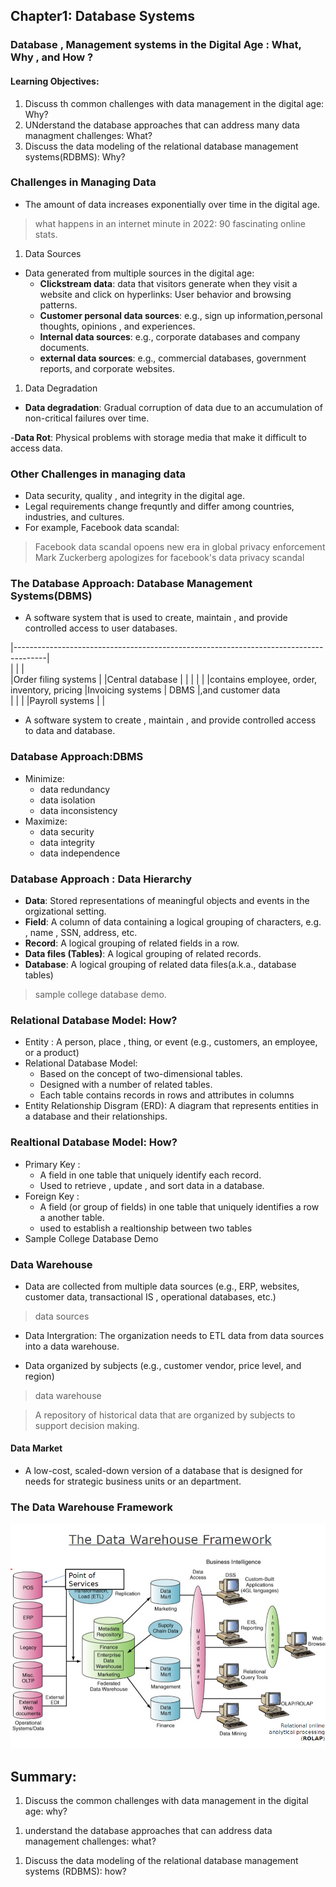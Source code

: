 ## Chapter1: Database Systems

### Database , Management systems in the Digital Age : What, Why , and How ?

#### Learning Objectives:
1. Discuss th common challenges with data management in the digital age: Why?
1. UNderstand the database approaches that can address many data managment challenges: What?
1. Discuss the data modeling of the relational database management systems(RDBMS): Why?


### Challenges in Managing Data

- The amount of data increases exponentially over time in the digital age.
> what happens in an internet minute in 2022: 90 fascinating online stats.

1. Data Sources 
- Data generated from multiple sources in the digital age:
	- **Clickstream data**: data that visitors generate when they visit a website and click on hyperlinks: User behavior and browsing patterns.
	- **Customer personal data sources**: e.g., sign up information,personal thoughts, opinions , and experiences.
	- **Internal data sources**: e.g., corporate databases and company documents.
	- **external data sources**: e.g., commercial databases, government reports, and corporate websites.

1. Data Degradation
- **Data degradation**: Gradual corruption of data due to an accumulation of non-critical failures over time.

-**Data Rot**: Physical problems with storage media that make it difficult to access data.

### Other Challenges in  managing data 

- Data security, quality , and integrity in the digital age. 
- Legal requirements change frequntly and differ among countries, industries, and cultures. 
- For example, Facebook data scandal:
>Facebook data scandal opoens new era in global privacy enforcement 
>Mark Zuckerberg apologizes for facebook's data privacy scandal

### The Database Approach: Database Management Systems(DBMS)

- A software system that is used to create, maintain , and provide controlled access to user databases.

|--------------------------------------------------------------------------------------|	
|						|				|	
|Order filing systems	|				|Central database 
|						|				|
|						|				|contains employee, order, inventory, pricing
|Invoicing systems		|	DBMS		|,and customer data		
|						|				|
|Payroll systems		|				|
							

- A software system to create , maintain , and provide controlled access to data and database.

### Database Approach:DBMS
- Minimize:
	- data redundancy
	- data isolation
	- data inconsistency 
- Maximize:
	- data security
	- data integrity
	- data independence

### Database Approach : Data Hierarchy 
- **Data**: Stored representations of meaningful objects and events in the orgizational setting.
- **Field**: A column of data containing a logical grouping of characters, e.g. , name , SSN, address, etc.
- **Record**: A logical grouping of related fields in a row.
- **Data files (Tables)**: A logical grouping of related records.
- **Database**: A logical grouping of related data files(a.k.a., database tables)
> sample college database demo.

### Relational Database Model: How?
- Entity : A person, place , thing, or event (e.g., customers, an employee, or a product)
- Relational Database Model:
	- Based on the concept of two-dimensional tables.
	- Designed with a number of related tables. 
	- Each table contains records in rows and attributes in columns
- Entity Relationship Disgram (ERD): A diagram that represents entities in a database and their relationships.

### Realtional Database Model: How?
- Primary Key :
	- A field in one table that uniquely identify each record. 
	- Used to retrieve , update , and sort data in a database.
- Foreign Key :
	- A field (or group of fields) in one table that uniquely identifies a row a another table.
	- used to establish a realtionship between two tables
- Sample College Database Demo

### Data Warehouse
- Data are collected from multiple data sources (e.g., ERP, websites, customer data, transactional IS , operational databases, etc.)
> data sources

- Data Intergration: The organization needs to ETL data from data sources into a data warehouse. 

- Data organized by subjects (e.g., customer vendor, price level, and region)
> data warehouse

> A repository of historical data that are organized by subjects to support decision making.


#### Data Market 

- A low-cost, scaled-down version of a database that is designed for needs for strategic business units or an department.

### The Data Warehouse Framework
![data_table](Capture.PNG)

## Summary:
1. Discuss the common challenges with data management in the digital age: why?
> 
1. understand the database approaches that can address data management challenges: what?
> 
1. Discuss the data modeling of the relational database management systems (RDBMS): how?
> 
